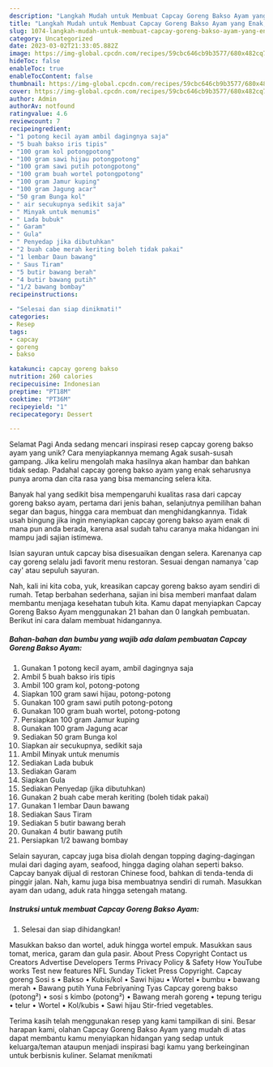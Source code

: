 ```yaml
---
description: "Langkah Mudah untuk Membuat Capcay Goreng Bakso Ayam yang Enak, Lezat"
title: "Langkah Mudah untuk Membuat Capcay Goreng Bakso Ayam yang Enak, Lezat"
slug: 1074-langkah-mudah-untuk-membuat-capcay-goreng-bakso-ayam-yang-enak-lezat
category: Uncategorized
date: 2023-03-02T21:33:05.882Z
image: https://img-global.cpcdn.com/recipes/59cbc646cb9b3577/680x482cq70/capcay-goreng-bakso-ayam-foto-resep-utama.jpg
hideToc: false
enableToc: true
enableTocContent: false
thumbnail: https://img-global.cpcdn.com/recipes/59cbc646cb9b3577/680x482cq70/capcay-goreng-bakso-ayam-foto-resep-utama.jpg
cover: https://img-global.cpcdn.com/recipes/59cbc646cb9b3577/680x482cq70/capcay-goreng-bakso-ayam-foto-resep-utama.jpg
author: Admin
authorAv: notfound
ratingvalue: 4.6
reviewcount: 7
recipeingredient:
- "1 potong kecil ayam ambil dagingnya saja"
- "5 buah bakso iris tipis"
- "100 gram kol potongpotong"
- "100 gram sawi hijau potongpotong"
- "100 gram sawi putih potongpotong"
- "100 gram buah wortel potongpotong"
- "100 gram Jamur kuping"
- "100 gram Jagung acar"
- "50 gram Bunga kol"
- " air secukupnya sedikit saja"
- " Minyak untuk menumis"
- " Lada bubuk"
- " Garam"
- " Gula"
- " Penyedap jika dibutuhkan"
- "2 buah cabe merah keriting boleh tidak pakai"
- "1 lembar Daun bawang"
- " Saus Tiram"
- "5 butir bawang berah"
- "4 butir bawang putih"
- "1/2 bawang bombay"
recipeinstructions:

- "Selesai dan siap dinikmati!"
categories:
- Resep
tags:
- capcay
- goreng
- bakso

katakunci: capcay goreng bakso 
nutrition: 260 calories
recipecuisine: Indonesian
preptime: "PT18M"
cooktime: "PT36M"
recipeyield: "1"
recipecategory: Dessert

---
```



Selamat Pagi Anda sedang mencari inspirasi resep capcay goreng bakso ayam yang unik? Cara menyiapkannya memang Agak susah-susah gampang. Jika keliru mengolah maka hasilnya akan hambar dan bahkan tidak sedap. Padahal capcay goreng bakso ayam yang enak seharusnya punya aroma dan cita rasa yang bisa memancing selera kita.


Banyak hal yang sedikit bisa mempengaruhi kualitas rasa dari capcay goreng bakso ayam, pertama dari jenis bahan, selanjutnya pemilihan bahan segar dan bagus, hingga cara membuat dan menghidangkannya. Tidak usah bingung jika ingin menyiapkan capcay goreng bakso ayam enak di mana pun anda berada, karena asal sudah tahu caranya maka hidangan ini mampu jadi sajian istimewa.

Isian sayuran untuk capcay bisa disesuaikan dengan selera. Karenanya cap cay goreng selalu jadi favorit menu restoran. Sesuai dengan namanya &#39;cap cay&#39; atau sepuluh sayuran.


Nah, kali ini kita coba, yuk, kreasikan capcay goreng bakso ayam sendiri di rumah. Tetap berbahan sederhana, sajian ini bisa memberi manfaat dalam membantu menjaga kesehatan tubuh kita. Kamu dapat menyiapkan Capcay Goreng Bakso Ayam menggunakan 21 bahan dan 0 langkah pembuatan. Berikut ini cara dalam membuat hidangannya.

<!--inarticleads1-->

##### Bahan-bahan dan bumbu yang wajib ada dalam pembuatan Capcay Goreng Bakso Ayam:

1. Gunakan 1 potong kecil ayam, ambil dagingnya saja
1. Ambil 5 buah bakso iris tipis
1. Ambil 100 gram kol, potong-potong
1. Siapkan 100 gram sawi hijau, potong-potong
1. Gunakan 100 gram sawi putih potong-potong
1. Gunakan 100 gram buah wortel, potong-potong
1. Persiapkan 100 gram Jamur kuping
1. Gunakan 100 gram Jagung acar
1. Sediakan 50 gram Bunga kol
1. Siapkan  air secukupnya, sedikit saja
1. Ambil  Minyak untuk menumis
1. Sediakan  Lada bubuk
1. Sediakan  Garam
1. Siapkan  Gula
1. Sediakan  Penyedap (jika dibutuhkan)
1. Gunakan 2 buah cabe merah keriting (boleh tidak pakai)
1. Gunakan 1 lembar Daun bawang
1. Sediakan  Saus Tiram
1. Sediakan 5 butir bawang berah
1. Gunakan 4 butir bawang putih
1. Persiapkan 1/2 bawang bombay


Selain sayuran, capcay juga bisa diolah dengan topping daging-dagingan mulai dari daging ayam, seafood, hingga daging olahan seperti bakso. Capcay banyak dijual di restoran Chinese food, bahkan di tenda-tenda di pinggir jalan. Nah, kamu juga bisa membuatnya sendiri di rumah. Masukkan ayam dan udang, aduk rata hingga setengah matang. 

<!--inarticleads2-->

##### Instruksi untuk membuat Capcay Goreng Bakso Ayam:


1. Selesai dan siap dihidangkan!

Masukkan bakso dan wortel, aduk hingga wortel empuk. Masukkan saus tomat, merica, garam dan gula pasir. About Press Copyright Contact us Creators Advertise Developers Terms Privacy Policy &amp; Safety How YouTube works Test new features NFL Sunday Ticket Press Copyright. Capcay goreng Sosi s • Bakso • Kubis/kol • Sawi hijau • Wortel • bumbu • bawang merah • Bawang putih Yuna Febriyaning Tyas Capcay goreng bakso (potong²) • sosi s kimbo (potong²) • Bawang merah goreng • tepung terigu • telur • Wortel • Kol/kubis • Sawi hijau Stir-fried vegetables. 

Terima kasih telah menggunakan resep yang kami tampilkan di sini. Besar harapan kami, olahan Capcay Goreng Bakso Ayam yang mudah di atas dapat membantu kamu menyiapkan hidangan yang sedap untuk keluarga/teman ataupun menjadi inspirasi bagi kamu yang berkeinginan untuk berbisnis kuliner. Selamat menikmati
